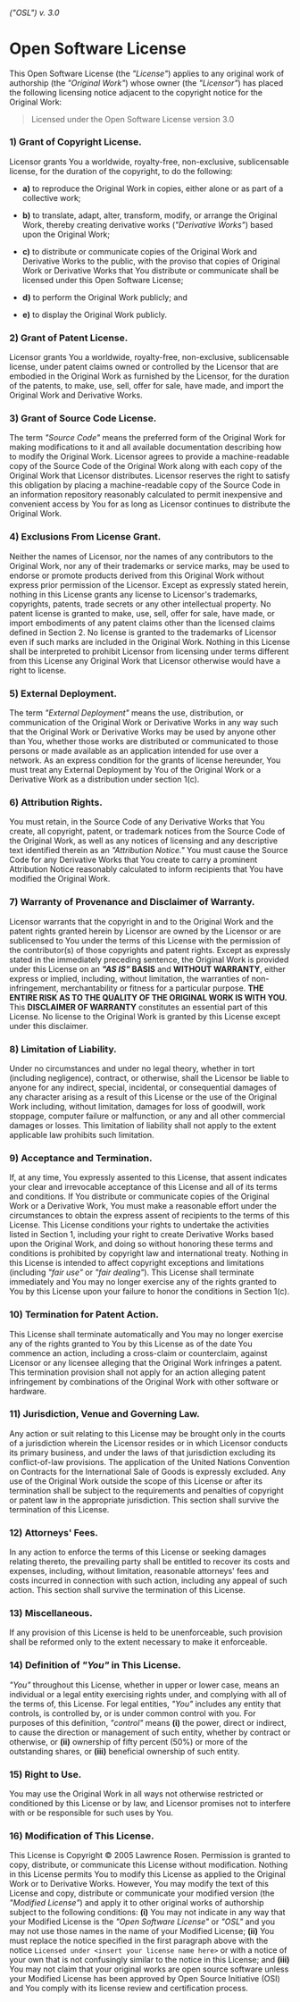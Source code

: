 ###### (*"OSL"*) v. 3.0

# Open Software License

This Open Software License (the *"License"*) applies to any original work of authorship (the *"Original Work"*) whose owner (the *"Licensor"*) has placed the following licensing notice adjacent to the copyright notice for the Original Work:

> Licensed under the Open Software License version 3.0

### 1) Grant of Copyright License.

Licensor grants You a worldwide, royalty-free, non-exclusive, sublicensable license, for the duration of the copyright, to do the following:

- **a)** to reproduce the Original Work in copies, either alone or as part of a collective work;

- **b)** to translate, adapt, alter, transform, modify, or arrange the Original Work, thereby creating derivative works (*"Derivative Works"*) based upon the Original Work;

- **c)** to distribute or communicate copies of the Original Work and Derivative Works to the public, with the proviso that copies of Original Work or Derivative Works that You distribute or communicate shall be licensed under this Open Software License;

- **d)** to perform the Original Work publicly; and

- **e)** to display the Original Work publicly.

### 2) Grant of Patent License.

Licensor grants You a worldwide, royalty-free, non-exclusive, sublicensable license, under patent claims owned or controlled by the Licensor that are embodied in the Original Work as furnished by the Licensor, for the duration of the patents, to make, use, sell, offer for sale, have made, and import the Original Work and Derivative Works.

### 3) Grant of Source Code License.

The term *"Source Code"* means the preferred form of the Original Work for making modifications to it and all available documentation describing how to modify the Original Work. Licensor agrees to provide a machine-readable copy of the Source Code of the Original Work along with each copy of the Original Work that Licensor distributes. Licensor reserves the right to satisfy this obligation by placing a machine-readable copy of the Source Code in an information repository reasonably calculated to permit inexpensive and convenient access by You for as long as Licensor continues to distribute the Original Work.

### 4) Exclusions From License Grant.

Neither the names of Licensor, nor the names of any contributors to the Original Work, nor any of their trademarks or service marks, may be used to endorse or promote products derived from this Original Work without express prior permission of the Licensor. Except as expressly stated herein, nothing in this License grants any license to Licensor's trademarks, copyrights, patents, trade secrets or any other intellectual property. No patent license is granted to make, use, sell, offer for sale, have made, or import embodiments of any patent claims other than the licensed claims defined in Section 2. No license is granted to the trademarks of Licensor even if such marks are included in the Original Work. Nothing in this License shall be interpreted to prohibit Licensor from licensing under terms different from this License any Original Work that Licensor otherwise would have a right to license.

### 5) External Deployment.

The term *"External Deployment"* means the use, distribution, or communication of the Original Work or Derivative Works in any way such that the Original Work or Derivative Works may be used by anyone other than You, whether those works are distributed or communicated to those persons or made available as an application intended for use over a network. As an express condition for the grants of license hereunder, You must treat any External Deployment by You of the Original Work or a Derivative Work as a distribution under section 1(c).

### 6) Attribution Rights.

You must retain, in the Source Code of any Derivative Works that You create, all copyright, patent, or trademark notices from the Source Code of the Original Work, as well as any notices of licensing and any descriptive text identified therein as an *"Attribution Notice."* You must cause the Source Code for any Derivative Works that You create to carry a prominent Attribution Notice reasonably calculated to inform recipients that You have modified the Original Work.

### 7) Warranty of Provenance and Disclaimer of Warranty.

Licensor warrants that the copyright in and to the Original Work and the patent rights granted herein by Licensor are owned by the Licensor or are sublicensed to You under the terms of this License with the permission of the contributor(s) of those copyrights and patent rights. Except as expressly stated in the immediately preceding sentence, the Original Work is provided under this License on an ***"AS IS"* BASIS** and **WITHOUT WARRANTY**, either express or implied, including, without limitation, the warranties of non-infringement, merchantability or fitness for a particular purpose. **THE ENTIRE RISK AS TO THE QUALITY OF THE ORIGINAL WORK IS WITH YOU.** This **DISCLAIMER OF WARRANTY** constitutes an essential part of this License. No license to the Original Work is granted by this License except under this disclaimer.

### 8) Limitation of Liability.

Under no circumstances and under no legal theory, whether in tort (including negligence), contract, or otherwise, shall the Licensor be liable to anyone for any indirect, special, incidental, or consequential damages of any character arising as a result of this License or the use of the Original Work including, without limitation, damages for loss of goodwill, work stoppage, computer failure or malfunction, or any and all other commercial damages or losses. This limitation of liability shall not apply to the extent applicable law prohibits such limitation.

### 9) Acceptance and Termination.

If, at any time, You expressly assented to this License, that assent indicates your clear and irrevocable acceptance of this License and all of its terms and conditions. If You distribute or communicate copies of the Original Work or a Derivative Work, You must make a reasonable effort under the circumstances to obtain the express assent of recipients to the terms of this License. This License conditions your rights to undertake the activities listed in Section 1, including your right to create Derivative Works based upon the Original Work, and doing so without honoring these terms and conditions is prohibited by copyright law and international treaty. Nothing in this License is intended to affect copyright exceptions and limitations (including *"fair use"* or *"fair dealing"*). This License shall terminate immediately and You may no longer exercise any of the rights granted to You by this License upon your failure to honor the conditions in Section 1(c).

### 10) Termination for Patent Action.

This License shall terminate automatically and You may no longer exercise any of the rights granted to You by this License as of the date You commence an action, including a cross-claim or counterclaim, against Licensor or any licensee alleging that the Original Work infringes a patent. This termination provision shall not apply for an action alleging patent infringement by combinations of the Original Work with other software or hardware.

### 11) Jurisdiction, Venue and Governing Law.

Any action or suit relating to this License may be brought only in the courts of a jurisdiction wherein the Licensor resides or in which Licensor conducts its primary business, and under the laws of that jurisdiction excluding its conflict-of-law provisions. The application of the United Nations Convention on Contracts for the International Sale of Goods is expressly excluded. Any use of the Original Work outside the scope of this License or after its termination shall be subject to the requirements and penalties of copyright or patent law in the appropriate jurisdiction. This section shall survive the termination of this License.

### 12) Attorneys' Fees.

In any action to enforce the terms of this License or seeking damages relating thereto, the prevailing party shall be entitled to recover its costs and expenses, including, without limitation, reasonable attorneys' fees and costs incurred in connection with such action, including any appeal of such action. This section shall survive the termination of this License.

### 13) Miscellaneous.

If any provision of this License is held to be unenforceable, such provision shall be reformed only to the extent necessary to make it enforceable.

### 14) Definition of *"You"* in This License.

*"You"* throughout this License, whether in upper or lower case, means an individual or a legal entity exercising rights under, and complying with all of the terms of, this License. For legal entities, *"You"* includes any entity that controls, is controlled by, or is under common control with you. For purposes of this definition, *"control"* means **(i)** the power, direct or indirect, to cause the direction or management of such entity, whether by contract or otherwise, or **(ii)** ownership of fifty percent (50%) or more of the outstanding shares, or **(iii)** beneficial ownership of such entity.

### 15) Right to Use.

You may use the Original Work in all ways not otherwise restricted or conditioned by this License or by law, and Licensor promises not to interfere with or be responsible for such uses by You.

### 16) Modification of This License.

This License is Copyright © 2005 Lawrence Rosen. Permission is granted to copy, distribute, or communicate this License without modification. Nothing in this License permits You to modify this License as applied to the Original Work or to Derivative Works. However, You may modify the text of this License and copy, distribute or communicate your modified version (the *"Modified License"*) and apply it to other original works of authorship subject to the following conditions: **(i)** You may not indicate in any way that your Modified License is the *"Open Software License"* or *"OSL"* and you may not use those names in the name of your Modified License; **(ii)** You must replace the notice specified in the first paragraph above with the notice `Licensed under <insert your license name here>` or with a notice of your own that is not confusingly similar to the notice in this License; and **(iii)** You may not claim that your original works are open source software unless your Modified License has been approved by Open Source Initiative (OSI) and You comply with its license review and certification process.
